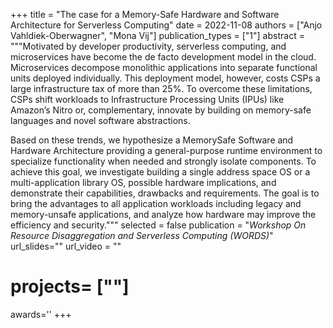 +++
title = "The case for a Memory-Safe Hardware and Software Architecture for Serverless Computing"
date = 2022-11-08
authors = ["Anjo Vahldiek-Oberwagner", "Mona Vij"]
publication_types = ["1"]
abstract = """Motivated by developer productivity, serverless computing, and
microservices have become the de facto development model in the cloud.
Microservices decompose monolithic applications into separate functional units
deployed individually. This deployment model, however, costs CSPs a large
infrastructure tax of more than 25%. To overcome these limitations, CSPs shift
workloads to Infrastructure Processing Units (IPUs) like Amazon’s Nitro or,
complementary, innovate by building on memory-safe languages and novel software
abstractions.

Based on these trends, we hypothesize a MemorySafe Software and Hardware
Architecture providing a general-purpose runtime environment to specialize
functionality when needed and strongly isolate components. To achieve this goal,
we investigate building a single address space OS or a multi-application library
OS, possible hardware implications, and demonstrate their capabilities,
drawbacks and requirements. The goal is to bring the advantages to all
application workloads including legacy and memory-unsafe applications, and
analyze how hardware may improve the efficiency and security."""
selected = false
publication = "*Workshop On Resource Disaggregation and Serverless Computing (WORDS)*"
url_slides=""
url_video = ""
# projects= [""]
awards=''
+++

